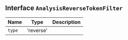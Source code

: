 ## Interface `AnalysisReverseTokenFilter`

| Name | Type | Description |
| - | - | - |
| `type` | 'reverse' | &nbsp; |
